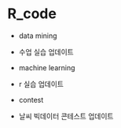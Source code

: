 # R_code

* data mining
- 수업 실습 업데이트

* machine learning
- r 실습 업데이트

* contest
- 날씨 빅데이터 콘테스트 업데이트
